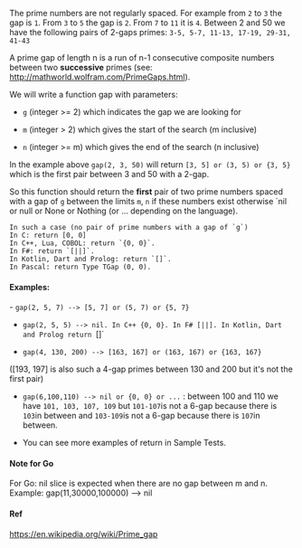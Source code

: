 <p>The prime numbers are not regularly spaced. For example from <code>2</code> to <code>3</code> the gap is <code>1</code>.
From <code>3</code> to <code>5</code> the gap is <code>2</code>. From <code>7</code> to <code>11</code> it is <code>4</code>.
Between 2 and 50 we have the following pairs of 2-gaps primes:
<code>3-5, 5-7, 11-13, 17-19, 29-31, 41-43</code></p>
<p>A prime gap of length n is a run of n-1 consecutive composite numbers between two <strong>successive</strong> primes (see: <a href="http://mathworld.wolfram.com/PrimeGaps.html" data-turbolinks="false" target="_blank">http://mathworld.wolfram.com/PrimeGaps.html</a>).</p>
<p>We will write a function gap with parameters:</p>
<ul>
<li><p><code>g</code> (integer &gt;= 2) which indicates the gap we are looking for</p>
</li>
<li><p><code>m</code> (integer &gt; 2) which gives the start of the search (m inclusive)</p>
</li>
<li><p><code>n</code> (integer &gt;= m) which gives the end of the search (n inclusive)</p>
</li>
</ul>
<p>In the example above <code>gap(2, 3, 50)</code> will return <code>[3, 5] or (3, 5) or {3, 5}</code> which is the first pair between 3 and 50 with a 2-gap.</p>
<p>So this function should return the <strong>first</strong> pair of two prime numbers spaced with a gap of <code>g</code> between the limits <code>m</code>, <code>n</code> if these numbers exist otherwise `nil or null or None or Nothing (or ... depending on the language). </p>
<pre><code>In such a case (no pair of prime numbers with a gap of `g`)
In C: return [0, 0]
In C++, Lua, COBOL: return `{0, 0}`. 
In F#: return `[||]`. 
In Kotlin, Dart and Prolog: return `[]`.
In Pascal: return Type TGap (0, 0).
</code></pre>
<h4 id="examples">Examples:</h4>
<p>- 
<code>gap(2, 5, 7) --&gt; [5, 7] or (5, 7) or {5, 7}</code></p>
<ul>
<li><p><code>gap(2, 5, 5) --&gt; nil. In C++ {0, 0}. In F# [||]. In Kotlin, Dart and Prolog return </code>[]`</p>
</li>
<li><p><code>gap(4, 130, 200) --&gt; [163, 167] or (163, 167) or {163, 167}</code></p>
</li>
</ul>
<p>([193, 197] is also such a 4-gap primes between 130 and 200 but it's not the first pair)</p>
<ul>
<li><p><code>gap(6,100,110) --&gt; nil or {0, 0} or ...</code> : between 100 and 110 we have <code>101, 103, 107, 109</code> but <code>101-107</code>is not a 6-gap because there is <code>103</code>in between and <code>103-109</code>is not a 6-gap because there is <code>107</code>in between.</p>
</li>
<li><p>You can see more examples of return in Sample Tests.</p>
</li>
</ul>
<h4 id="note-for-go">Note for Go</h4>
<p>For Go: nil slice is expected when there are no gap between m and n.
Example: gap(11,30000,100000) --&gt; nil</p>
<h4 id="ref">Ref</h4>
<p><a href="https://en.wikipedia.org/wiki/Prime_gap" data-turbolinks="false" target="_blank">https://en.wikipedia.org/wiki/Prime_gap</a></p>
